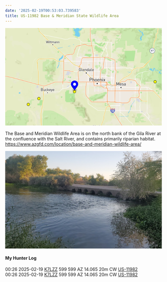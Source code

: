 ```yaml
---
date: '2025-02-19T00:53:03.739583'
title: US-11982 Base & Meridian State Wildlife Area
---
```


![pasted_image.png](/static/pasted_image_0028.png)

The Base and Meridian Wildlife Area is on the north bank of the Gila River at the confluence with the Salt River, and contains primarily riparian habitat.
https://www.azgfd.com/location/base-and-meridian-wildlife-area/

![pasted_image001.png](/static/pasted_image001_0024.png)

#### My Hunter Log
00:26    2025-02-19    [K7LZZ](https://qrz.com/db/K7LZZ)    599    599    AZ    14.065    20m    CW    [US-11982](https://pota.app/#/park/US-11982)
<BR>00:26	2025-02-19	[K7LZZ](https://qrz.com/db/K7LZZ)	599	599	AZ	14.065	20m	CW	[US-11982](https://pota.app/#/park/US-11982)